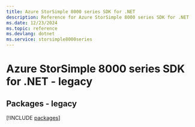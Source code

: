 ```yaml
---
title: Azure StorSimple 8000 series SDK for .NET
description: Reference for Azure StorSimple 8000 series SDK for .NET
ms.date: 12/23/2024
ms.topic: reference
ms.devlang: dotnet
ms.service: storsimple8000series
---
```

# Azure StorSimple 8000 series SDK for .NET - legacy
## Packages - legacy
[!INCLUDE [packages](storsimple-8000-series-index.md)]